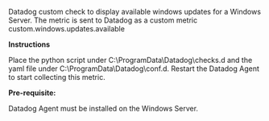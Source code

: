 Datadog custom check to display available windows updates for a Windows Server. The metric is sent to Datadog as a custom metric custom.windows.updates.available

**Instructions**

Place the python script under C:\ProgramData\Datadog\checks.d and the yaml file under C:\ProgramData\Datadog\conf.d. Restart the Datadog Agent to start collecting this metric.

**Pre-requisite:**

Datadog Agent must be installed on the Windows Server.
